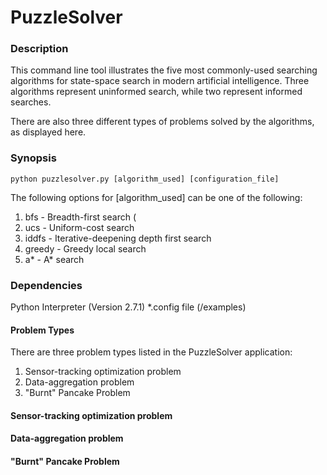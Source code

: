 # PuzzleSolver
### Description
   This command line tool illustrates the five most commonly-used searching algorithms for state-space search in modern 
   artificial intelligence. Three algorithms represent uninformed search, while two represent informed searches.
   
   There are also three different types of problems solved by the algorithms, as displayed here.
 

### Synopsis
  ```python puzzlesolver.py [algorithm_used] [configuration_file]```
    
  The following options for [algorithm_used] can be one of the following:
  1. bfs - Breadth-first search (
  2. ucs - Uniform-cost search
  3. iddfs - Iterative-deepening depth first search
  4. greedy - Greedy local search
  5. a* - A* search 
### Dependencies
Python Interpreter (Version 2.7.1)
  \*.config file (/examples)

#### Problem Types
  There are three problem types listed in the PuzzleSolver application: 
  1. Sensor-tracking optimization problem 
  2. Data-aggregation problem
  3. "Burnt" Pancake Problem
#### Sensor-tracking optimization problem
#### Data-aggregation problem
#### "Burnt" Pancake Problem
  
